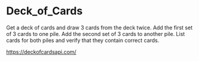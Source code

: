 # Deck_of_Cards
Get a deck of cards and draw 3 cards from the deck twice. Add the first set of 3 cards to one pile. Add the second set of 3 cards to another pile. List cards for both piles and verify that they contain correct cards.

https://deckofcardsapi.com/
